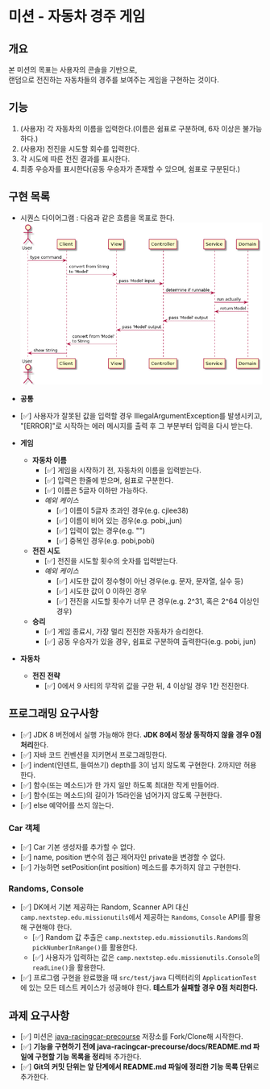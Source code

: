 # 미션 - 자동차 경주 게임

## 개요

본 미션의 목표는 사용자의 콘솔을 기반으로,  
랜덤으로 전진하는 자동차들의 경주를 보여주는 게임을 구현하는 것이다.

## 기능

1. (사용자) 각 자동차의 이름을 입력한다.(이름은 쉼표로 구분하며, 6자 이상은 불가능하다.)
2. (사용자) 전진을 시도할 회수를 입력한다.
3. 각 시도에 따른 전진 결과를 표시한다.
4. 최종 우승자를 표시한다(공동 우승자가 존재할 수 있으며, 쉼표로 구분된다.)

## 구현 목록

- 시퀀스 다이어그램 : 다음과 같은 흐름을 목표로 한다.
  ![sequence](./sequence.png)

- **공통**
- [✅] 사용자가 잘못된 값을 입력할 경우 IllegalArgumentException를 발생시키고,  
  "[ERROR]"로 시작하는 에러 메시지를 출력 후 그 부분부터 입력을 다시 받는다.
- **게임**
    - **자동차 이름**
        - [✅] 게임을 시작하기 전, 자동차의 이름을 입력받는다.
        - [✅] 입력은 한줄에 받으며, 쉼표로 구분한다.
        - [✅] 이름은 5글자 이하만 가능하다.
        - *예외 케이스*
            - [✅] 이름이 5글자 초과인 경우(e.g. cjlee38)
            - [✅] 이름이 비어 있는 경우(e.g. pobi,,jun)
            - [✅] 입력이 없는 경우(e.g. "")
            - [✅] 중복인 경우(e.g. pobi,pobi)
    - **전진 시도**
        - [✅] 전진을 시도할 횟수의 숫자를 입력받는다.
        - *예외 케이스*
            - [✅] 시도한 값이 정수형이 아닌 경우(e.g. 문자, 문자열, 실수 등)
            - [✅] 시도한 값이 0 이하인 경우
            - [✅] 전진을 시도할 횟수가 너무 큰 경우(e.g. 2^31, 혹은 2^64 이상인경우)
    - **승리**
        - [✅] 게임 종료시, 가장 멀리 전진한 자동차가 승리한다.
        - [✅] 공동 우승자가 있을 경우, 쉼표로 구분하여 출력한다(e.g. pobi, jun)
- **자동차**
    - **전진 전략**
        - [✅] 0에서 9 사티의 무작위 값을 구한 뒤, 4 이상일 경우 1칸 전진한다.

## 프로그래밍 요구사항

- [✅] JDK 8 버전에서 실행 가능해야 한다. **JDK 8에서 정상 동작하지 않을 경우 0점 처리**한다.
- [✅] 자바 코드 컨벤션을 지키면서 프로그래밍한다.
- [✅] indent(인덴트, 들여쓰기) depth를 3이 넘지 않도록 구현한다. 2까지만 허용한다.
- [✅] 함수(또는 메소드)가 한 가지 일만 하도록 최대한 작게 만들어라.
- [✅] 함수(또는 메소드)의 길이가 15라인을 넘어가지 않도록 구현한다.
- [✅] else 예약어를 쓰지 않는다.

### Car 객체

- [✅] Car 기본 생성자를 추가할 수 없다.
- [✅] name, position 변수의 접근 제어자인 private을 변경할 수 없다.
- [✅] 가능하면 setPosition(int position) 메소드를 추가하지 않고 구현한다.

### Randoms, Console

- [✅] DK에서 기본 제공하는 Random, Scanner API 대신 `camp.nextstep.edu.missionutils`에서 제공하는 `Randoms`, `Console` API를 활용해 구현해야 한다.
    - [✅] Random 값 추출은 `camp.nextstep.edu.missionutils.Randoms`의 `pickNumberInRange()`를 활용한다.
    - [✅] 사용자가 입력하는 값은 `camp.nextstep.edu.missionutils.Console`의 `readLine()`을 활용한다.
- [✅] 프로그램 구현을 완료했을 때 `src/test/java` 디렉터리의 `ApplicationTest`에 있는 모든 테스트 케이스가 성공해야 한다. **테스트가 실패할 경우 0점 처리한다.**

## 과제 요구사항

- [✅] 미션은 [java-racingcar-precourse](https://github.com/woowacourse/java-racingcar-precourse) 저장소를 Fork/Clone해 시작한다.
- [✅] **기능을 구현하기 전에 java-racingcar-precourse/docs/README.md 파일에 구현할 기능 목록을 정리**해 추가한다.
- [✅] **Git의 커밋 단위는 앞 단계에서 README.md 파일에 정리한 기능 목록 단위**로 추가한다.

